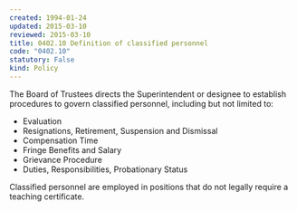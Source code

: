 ```yaml
---
created: 1994-01-24
updated: 2015-03-10
reviewed: 2015-03-10
title: 0402.10 Definition of classified personnel
code: "0402.10"
statutory: False
kind: Policy
---
```


The Board of Trustees directs the Superintendent or designee to establish procedures to govern classified personnel, including but not limited to:

- Evaluation
- Resignations, Retirement, Suspension and Dismissal
- Compensation Time
- Fringe Benefits and Salary
- Grievance Procedure
- Duties, Responsibilities, Probationary Status

Classified personnel are employed in positions that do not legally require a teaching certificate.

